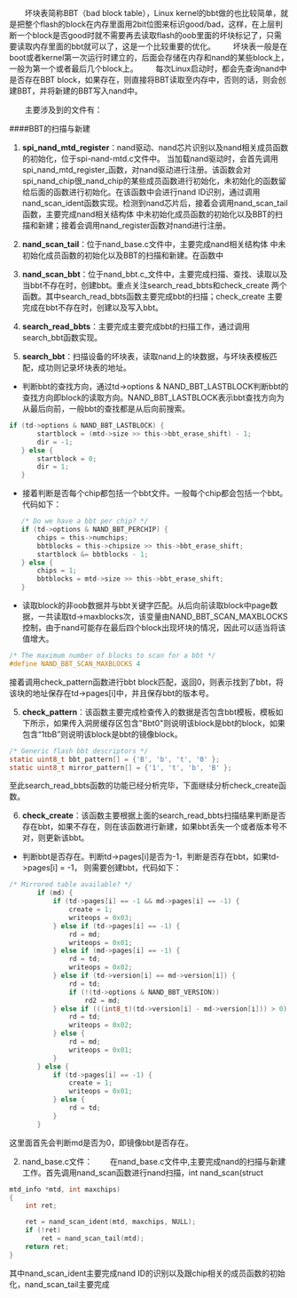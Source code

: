&emsp;&emsp;坏块表简称BBT（bad block table），Linux kernel的bbt做的也比较简单，就是把整个flash的block在内存里面用2bit位图来标识good/bad，这样，在上层判断一个block是否good时就不需要再去读取flash的oob里面的坏块标记了，只需要读取内存里面的bbt就可以了，这是一个比较重要的优化。
&ensp;&ensp;&ensp;&ensp;坏块表一般是在boot或者kernel第一次运行时建立的，后面会存储在内存和nand的某些block上，一般为第一个或者最后几个block上。
&emsp;&emsp;每次Linux启动时，都会先查询nand中是否存在BBT block，如果存在，则直接将BBT读取至内存中，否则的话，则会创建BBT，并将新建的BBT写入nand中。

&emsp;&emsp;主要涉及到的文件有：

####BBT的扫描与新建
1. **spi_nand_mtd_register**：nand驱动、nand芯片识别以及nand相关成员函数的初始化，位于spi-nand-mtd.c文件中。
当加载nand驱动时，会首先调用spi_nand_mtd_register_函数，对nand驱动进行注册。该函数会对spi_nand_chip很_nand_chip的某些成员函数进行初始化，未初始化的函数留给后面的函数进行初始化。在该函数中会进行nand ID识别，通过调用nand_scan_ident函数实现。检测到nand芯片后，接着会调用nand_scan_tail函数，主要完成nand相关结构体 中未初始化成员函数的初始化以及BBT的扫描和新建；接着会调用nand_register函数对nand进行注册。

2. **nand_scan_tail**：位于nand_base.c文件中，主要完成nand相关结构体 中未初始化成员函数的初始化以及BBT的扫描和新建。在函数中


2. **nand_scan_bbt**：位于nand_bbt.c_文件中，主要完成扫描、查找、读取以及当bbt不存在时，创建bbt。重点关注search_read_bbts和check_create 两个函数。其中search_read_bbts函数主要完成bbt的扫描；check_create 主要完成在bbt不存在时，创建以及写入bbt。

3. **search_read_bbts**：主要完成主要完成bbt的扫描工作，通过调用search_bbt函数实现。

4. **search_bbt**：扫描设备的坏块表，读取nand上的块数据，与坏块表模板匹配，成功则记录坏块表的地址。
 - 判断bbt的查找方向，通过td->options & NAND_BBT_LASTBLOCK判断bbt的查找方向即block的读取方向。NAND_BBT_LASTBLOCK表示bbt查找方向为从最后向前，一般bbt的查找都是从后向前搜索。
 ```c
if (td->options & NAND_BBT_LASTBLOCK) {
		startblock = (mtd->size >> this->bbt_erase_shift) - 1;
		dir = -1;
	} else {
		startblock = 0;
		dir = 1;
	}
```
 - 接着判断是否每个chip都包括一个bbt文件。一般每个chip都会包括一个bbt。代码如下：
 ```c
 	/* Do we have a bbt per chip? */
	if (td->options & NAND_BBT_PERCHIP) {
		chips = this->numchips;
		bbtblocks = this->chipsize >> this->bbt_erase_shift;
		startblock &= bbtblocks - 1;
	} else {
		chips = 1;
		bbtblocks = mtd->size >> this->bbt_erase_shift;
	}
 ```
 - 读取block的非oob数据并与bbt关键字匹配。从后向前读取block中page数据，一共读取td->maxblocks次，该变量由NAND_BBT_SCAN_MAXBLOCKS控制，由于nand可能存在最后四个block出现坏块的情况，因此可以适当将该值增大。
 ```c
 /* The maximum number of blocks to scan for a bbt */
#define NAND_BBT_SCAN_MAXBLOCKS	4
```
接着调用check_pattern函数进行bbt block匹配，返回0，则表示找到了bbt，将该块的地址保存在td->pages[i]中，并且保存bbt的版本号。

5. **check_pattern**：该函数主要完成检查传入的数据是否包含bbt模板，模板如下所示，如果传入洞房缓存区包含"Bbt0"则说明该block是bbt的block，如果包含“1tbB”则说明该block是bbt的镜像block。
```c
/* Generic flash bbt descriptors */
static uint8_t bbt_pattern[] = {'B', 'b', 't', '0' };
static uint8_t mirror_pattern[] = {'1', 't', 'b', 'B' };
```
至此search_read_bbts函数的功能已经分析完毕，下面继续分析check_create函数。

6. **check_create**：该函数主要根据上面的search_read_bbts扫描结果判断是否存在bbt，如果不存在，则在该函数进行新建，如果bbt丢失一个或者版本号不对，则更新该bbt。
 - 判断bbt是否存在。判断td->pages[i]是否为-1，判断是否存在bbt，如果td->pages[i] = -1， 则需要创建bbt，代码如下：
 ```c
/* Mirrored table available? */
		if (md) {
			if (td->pages[i] == -1 && md->pages[i] == -1) {
				create = 1;
				writeops = 0x03;
			} else if (td->pages[i] == -1) {
				rd = md;
				writeops = 0x01;
			} else if (md->pages[i] == -1) {
				rd = td;
				writeops = 0x02;
			} else if (td->version[i] == md->version[i]) {
				rd = td;
				if (!(td->options & NAND_BBT_VERSION))
					rd2 = md;
			} else if (((int8_t)(td->version[i] - md->version[i])) > 0) {
				rd = td;
				writeops = 0x02;
			} else {
				rd = md;
				writeops = 0x01;
			}
		} else {
			if (td->pages[i] == -1) {
				create = 1;
				writeops = 0x01;
			} else {
				rd = td;
			}
		}
 
 ```
这里面首先会判断md是否为0，即镜像bbt是否存在。





2. nand_base.c文件：
&emsp;&emsp;在nand_base.c文件中,主要完成nand的扫描与新建工作。首先调用nand_scan函数进行nand扫描，int nand_scan(struct 
```c
mtd_info *mtd, int maxchips)
{
	int ret;

	ret = nand_scan_ident(mtd, maxchips, NULL);
	if (!ret)
		ret = nand_scan_tail(mtd);
	return ret;
}
```
其中nand_scan_ident主要完成nand ID的识别以及跟chip相关的成员函数的初始化，nand_scan_tail主要完成